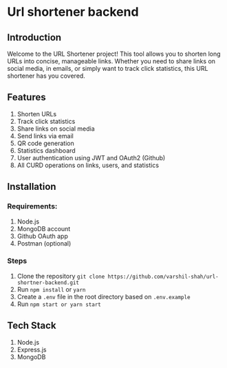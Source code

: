 # Url shortener backend

## Introduction

Welcome to the URL Shortener project! This tool allows you to shorten long URLs into concise, manageable links. Whether you need to share links on social media, in emails, or simply want to track click statistics, this URL shortener has you covered.

## Features

1. Shorten URLs
2. Track click statistics
3. Share links on social media
4. Send links via email
5. QR code generation
6. Statistics dashboard
7. User authentication using JWT and OAuth2 (Github)
8. All CURD operations on links, users, and statistics

## Installation

### Requirements:

1. Node.js
2. MongoDB account
3. Github OAuth app
4. Postman (optional)

### Steps

1. Clone the repository `git clone https://github.com/varshil-shah/url-shortner-backend.git`
2. Run `npm install` or `yarn`
3. Create a `.env` file in the root directory based on `.env.example`
4. Run `npm start or yarn start`

## Tech Stack

1. Node.js
2. Express.js
3. MongoDB
